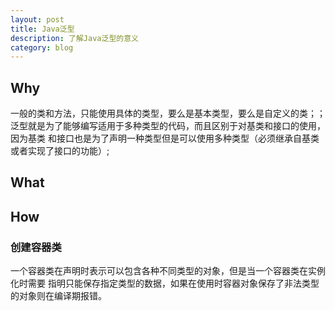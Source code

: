```yaml
---
layout: post
title: Java泛型
description: 了解Java泛型的意义
category: blog
---
```


## Why

一般的类和方法，只能使用具体的类型，要么是基本类型，要么是自定义的类；；
泛型就是为了能够编写适用于多种类型的代码，而且区别于对基类和接口的使用，因为基类
和接口也是为了声明一种类型但是可以使用多种类型（必须继承自基类或者实现了接口的功能）;

## What

## How

### 创建容器类

一个容器类在声明时表示可以包含各种不同类型的对象，但是当一个容器类在实例化时需要
指明只能保存指定类型的数据，如果在使用时容器对象保存了非法类型的对象则在编译期报错。


